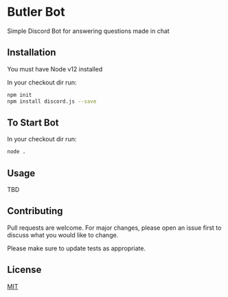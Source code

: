 # Butler Bot

Simple Discord Bot for answering questions made in chat

## Installation

You must have Node v12 installed

In your checkout dir run:

```bash
npm init
npm install discord.js --save
```

## To Start Bot

In your checkout dir run:

```bash
node .
```

## Usage

TBD

## Contributing

Pull requests are welcome. For major changes, please open an issue first to discuss what you would like to change.

Please make sure to update tests as appropriate.

## License

[MIT](https://choosealicense.com/licenses/mit/)
